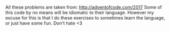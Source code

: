 All these problems are taken from: http://adventofcode.com/2017
Some of this code by no means will be idiomatic to their language. However my excuse for this is that I do these exercises to sometimes learn the language, or just have some fun.
Don't hate <3